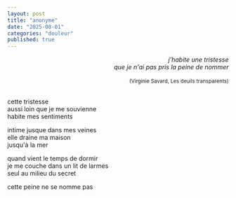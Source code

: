 ```yaml
---
layout: post
title: "anonyme"
date: "2025-08-01"
categories: "douleur"
published: true
---
```


<div style="text-align: right; font-style: italic;">
  j'habite une tristesse<br/>
  que je n'ai pas pris la peine de nommer<br/>
  <br/>
  <sup style="font-style: normal;">(Virginie Savard, Les deuils transparents)</sup>  
</div>
<br/>  

cette tristesse  
aussi loin que je me souvienne  
habite mes sentiments  

intime jusque dans mes veines  
elle draine ma maison  
jusqu'à la mer  

quand vient le temps de dormir  
je me couche dans un lit de larmes  
seul au milieu du secret  

cette peine ne se nomme pas  

